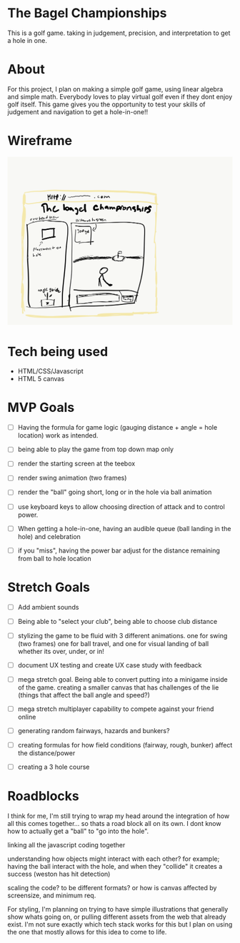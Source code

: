 # The Bagel Championships

This is a golf game. 
taking in judgement, precision, and interpretation to get a hole in one. 

# About
For this project, I plan on making a simple golf game, using linear algebra and simple math.
Everybody loves to play virtual golf even if they dont enjoy golf itself. This game gives you the opportunity to test your skills of judgement and navigation to get a hole-in-one!!


# Wireframe
![Alt text](images/bagel_WF-1.png?raw=true "golf wireframe")

# Tech being used
- HTML/CSS/Javascript
- HTML 5 canvas

# MVP Goals
- [ ] Having the formula for game logic (gauging distance + angle = hole location) work as intended.
- [ ] being able to play the game from top down map only
- [ ] render the starting screen at the teebox
- [ ] render swing animation (two frames)
- [ ] render the "ball" going short, long or in the hole via ball animation
- [ ] use keyboard keys to allow choosing direction of attack and to control power.
- [ ] When getting a hole-in-one, having an audible queue (ball landing in the hole) and celebration
- [ ] if you "miss", having the power bar adjust for the distance remaining from ball to hole location



# Stretch Goals
 - [ ] Add ambient sounds
 - [ ] Being able to "select your club", being able to choose club distance
 - [ ] stylizing the game to be fluid with 3 different animations. one for swing (two frames) one for ball travel, and one for visual landing of ball whether its over, under, or in!

 - [ ] document UX testing and create UX case study with feedback

- [ ] mega stretch goal. Being able to convert putting into a minigame inside of the game. creating a smaller canvas that has challenges of the lie (things that affect the ball angle and speed?) 


 - [ ] mega stretch multiplayer capability to compete against your friend online

- [ ] generating random fairways, hazards and bunkers?
- [ ] creating formulas for how field conditions (fairway, rough, bunker) affect the distance/power
- [ ] creating a 3 hole course

# Roadblocks 
I think for me, I'm still trying to wrap my head around the integration of how all this comes together... so thats a road block all on its own.
I dont know how to actually get a "ball" to "go into the hole".

linking all the javascript coding together 

understanding how objects might interact with each other?
for example; having the ball interact with the hole, and when they "collide" it creates a success (weston has hit detection)






scaling the code? to be different formats? or how is canvas affected by screensize, and minimum req.


For styling, I'm planning on trying to have simple illustrations that generally show whats going on, or pulling different assets from the web that already exist. I'm not sure exactly which tech stack works for this but I plan on using the one that mostly allows for this idea to come to life.



